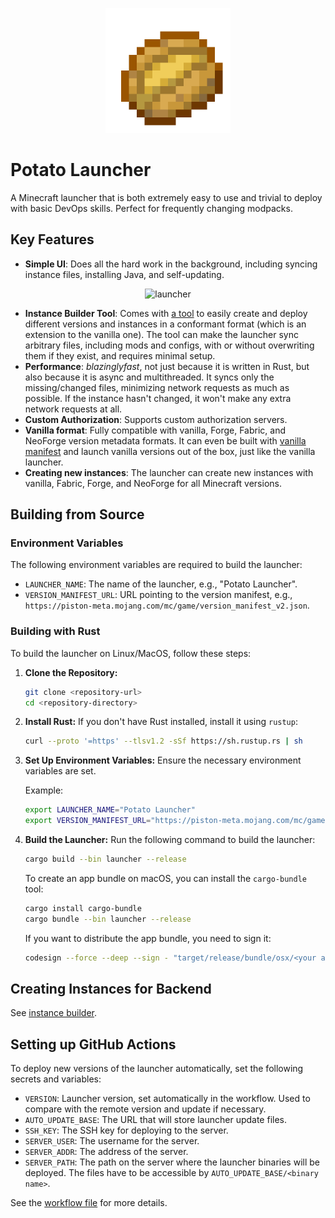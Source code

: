 <p align="center">
  <img src="packaging/potato_launcher.png" alt="Potato Launcher logo" width="200"/>
</p>

# Potato Launcher

A Minecraft launcher that is both extremely easy to use and trivial to deploy with basic DevOps skills. Perfect for frequently changing modpacks.

## Key Features

- **Simple UI**: Does all the hard work in the background, including syncing instance files, installing Java, and self-updating.

<p align="center">
  <img src="https://github.com/user-attachments/assets/7b6f310f-c564-4d26-93cc-b709f272efdb" alt="launcher" width="400"/>
</p>

- **Instance Builder Tool**: Comes with [a tool](instance_builder/) to easily create and deploy different versions and instances in a conformant format (which is an extension to the vanilla one). The tool can make the launcher sync arbitrary files, including mods and configs, with or without overwriting them if they exist, and requires minimal setup.
- **Performance**: _blazinglyfast_, not just because it is written in Rust, but also because it is async and multithreaded. It syncs only the missing/changed files, minimizing network requests as much as possible. If the instance hasn't changed, it won't make any extra network requests at all.
- **Custom Authorization**: Supports custom authorization servers.
- **Vanilla format**: Fully compatible with vanilla, Forge, Fabric, and NeoForge version metadata formats. It can even be built with [vanilla manifest](https://piston-meta.mojang.com/mc/game/version_manifest_v2.json) and launch vanilla versions out of the box, just like the vanilla launcher.
- **Creating new instances**: The launcher can create new instances with vanilla, Fabric, Forge, and NeoForge for all Minecraft versions.

## Building from Source

### Environment Variables

The following environment variables are required to build the launcher:

- `LAUNCHER_NAME`: The name of the launcher, e.g., "Potato Launcher".
- `VERSION_MANIFEST_URL`: URL pointing to the version manifest, e.g., `https://piston-meta.mojang.com/mc/game/version_manifest_v2.json`.

### Building with Rust

To build the launcher on Linux/MacOS, follow these steps:

1. **Clone the Repository:**
   ```bash
   git clone <repository-url>
   cd <repository-directory>
   ```

2. **Install Rust:**
   If you don't have Rust installed, install it using `rustup`:
   ```bash
   curl --proto '=https' --tlsv1.2 -sSf https://sh.rustup.rs | sh
   ```

3. **Set Up Environment Variables:**
   Ensure the necessary environment variables are set.

   Example:
   ```bash
   export LAUNCHER_NAME="Potato Launcher"
   export VERSION_MANIFEST_URL="https://piston-meta.mojang.com/mc/game/version_manifest_v2.json"
   ```

4. **Build the Launcher:**
   Run the following command to build the launcher:
   ```bash
   cargo build --bin launcher --release
   ```

   To create an app bundle on macOS, you can install the `cargo-bundle` tool:
   ```bash
   cargo install cargo-bundle
   cargo bundle --bin launcher --release
   ```

   If you want to distribute the app bundle, you need to sign it:
   ```bash
   codesign --force --deep --sign - "target/release/bundle/osx/<your app name>.app"
   ```

## Creating Instances for Backend

See [instance builder](instance_builder/).

## Setting up GitHub Actions

To deploy new versions of the launcher automatically, set the following secrets and variables:

- `VERSION`: Launcher version, set automatically in the workflow. Used to compare with the remote version and update if necessary.
- `AUTO_UPDATE_BASE`: The URL that will store launcher update files.
- `SSH_KEY`: The SSH key for deploying to the server.
- `SERVER_USER`: The username for the server.
- `SERVER_ADDR`: The address of the server.
- `SERVER_PATH`: The path on the server where the launcher binaries will be deployed. The files have to be accessible by `AUTO_UPDATE_BASE/<binary name>`.

See the [workflow file](.github/workflows/deploy.yml) for more details.
